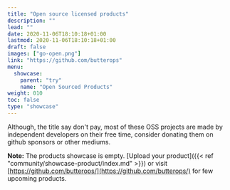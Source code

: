 ```yaml
---
title: "Open source licensed products"
description: ""
lead: ""
date: 2020-11-06T18:10:18+01:00
lastmod: 2020-11-06T18:10:18+01:00
draft: false
images: ["go-open.png"]
link: "https://github.com/butterops"
menu:
  showcase:
    parent: "try"
    name: "Open Sourced Products"
weight: 010
toc: false
type: "showcase"
---
```


Although, the title say don't pay, most of these OSS projects are made by independent developers on their free time, consider donating them on github sponsors or other mediums.

**Note:** The products showcase is empty. [Upload your product]({{< ref "community/showcase-product/index.md" >}}) or visit [https://github.com/butterops/](https://github.com/butterops/) for few upcoming products. 